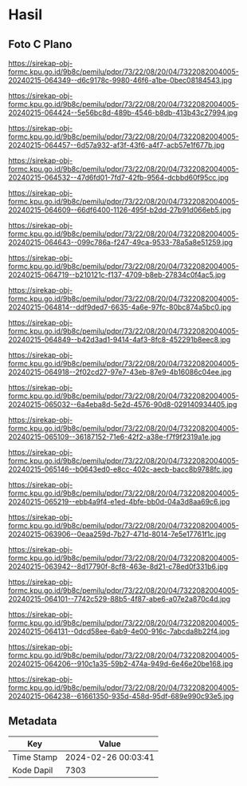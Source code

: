 # Hasil

## Foto C Plano

https://sirekap-obj-formc.kpu.go.id/9b8c/pemilu/pdpr/73/22/08/20/04/7322082004005-20240215-064349--d6c9178c-9980-46f6-a1be-0bec08184543.jpg

https://sirekap-obj-formc.kpu.go.id/9b8c/pemilu/pdpr/73/22/08/20/04/7322082004005-20240215-064424--5e56bc8d-489b-4546-b8db-413b43c27994.jpg

https://sirekap-obj-formc.kpu.go.id/9b8c/pemilu/pdpr/73/22/08/20/04/7322082004005-20240215-064457--6d57a932-af3f-43f6-a4f7-acb57e1f677b.jpg

https://sirekap-obj-formc.kpu.go.id/9b8c/pemilu/pdpr/73/22/08/20/04/7322082004005-20240215-064532--47d6fd01-7fd7-42fb-9564-dcbbd60f95cc.jpg

https://sirekap-obj-formc.kpu.go.id/9b8c/pemilu/pdpr/73/22/08/20/04/7322082004005-20240215-064609--66df6400-1126-495f-b2dd-27b91d066eb5.jpg

https://sirekap-obj-formc.kpu.go.id/9b8c/pemilu/pdpr/73/22/08/20/04/7322082004005-20240215-064643--099c786a-f247-49ca-9533-78a5a8e51259.jpg

https://sirekap-obj-formc.kpu.go.id/9b8c/pemilu/pdpr/73/22/08/20/04/7322082004005-20240215-064719--b210121c-f137-4709-b8eb-27834c0f4ac5.jpg

https://sirekap-obj-formc.kpu.go.id/9b8c/pemilu/pdpr/73/22/08/20/04/7322082004005-20240215-064814--ddf9ded7-6635-4a6e-97fc-80bc874a5bc0.jpg

https://sirekap-obj-formc.kpu.go.id/9b8c/pemilu/pdpr/73/22/08/20/04/7322082004005-20240215-064849--b42d3ad1-9414-4af3-8fc8-452291b8eec8.jpg

https://sirekap-obj-formc.kpu.go.id/9b8c/pemilu/pdpr/73/22/08/20/04/7322082004005-20240215-064918--2f02cd27-97e7-43eb-87e9-4b16086c04ee.jpg

https://sirekap-obj-formc.kpu.go.id/9b8c/pemilu/pdpr/73/22/08/20/04/7322082004005-20240215-065032--6a4eba8d-5e2d-4576-90d8-029140934405.jpg

https://sirekap-obj-formc.kpu.go.id/9b8c/pemilu/pdpr/73/22/08/20/04/7322082004005-20240215-065109--36187152-71e6-42f2-a38e-f7f9f2319a1e.jpg

https://sirekap-obj-formc.kpu.go.id/9b8c/pemilu/pdpr/73/22/08/20/04/7322082004005-20240215-065146--b0643ed0-e8cc-402c-aecb-bacc8b9788fc.jpg

https://sirekap-obj-formc.kpu.go.id/9b8c/pemilu/pdpr/73/22/08/20/04/7322082004005-20240215-065219--ebb4a9f4-e1ed-4bfe-bb0d-04a3d8aa69c6.jpg

https://sirekap-obj-formc.kpu.go.id/9b8c/pemilu/pdpr/73/22/08/20/04/7322082004005-20240215-063906--0eaa259d-7b27-471d-8014-7e5e17761f1c.jpg

https://sirekap-obj-formc.kpu.go.id/9b8c/pemilu/pdpr/73/22/08/20/04/7322082004005-20240215-063942--8d17790f-8cf8-463e-8d21-c78ed0f331b6.jpg

https://sirekap-obj-formc.kpu.go.id/9b8c/pemilu/pdpr/73/22/08/20/04/7322082004005-20240215-064101--7742c529-88b5-4f87-abe6-a07e2a870c4d.jpg

https://sirekap-obj-formc.kpu.go.id/9b8c/pemilu/pdpr/73/22/08/20/04/7322082004005-20240215-064131--0dcd58ee-6ab9-4e00-916c-7abcda8b22f4.jpg

https://sirekap-obj-formc.kpu.go.id/9b8c/pemilu/pdpr/73/22/08/20/04/7322082004005-20240215-064206--910c1a35-59b2-474a-949d-6e46e20be168.jpg

https://sirekap-obj-formc.kpu.go.id/9b8c/pemilu/pdpr/73/22/08/20/04/7322082004005-20240215-064238--61661350-935d-458d-95df-689e990c93e5.jpg


## Metadata

| Key        | Value               |
| ---------- | ------------------- |
| Time Stamp | 2024-02-26 00:03:41 |
| Kode Dapil | 7303                |



